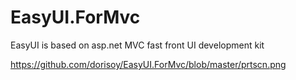 # EasyUI.ForMvc
EasyUI is based on asp.net MVC  fast front  UI development kit


https://github.com/dorisoy/EasyUI.ForMvc/blob/master/prtscn.png

